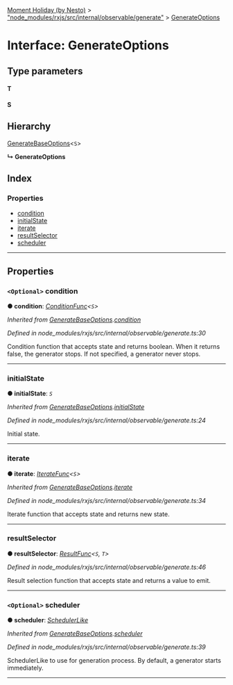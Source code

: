 [Moment Holiday (by Nesto)](../README.md) > ["node_modules/rxjs/src/internal/observable/generate"](../modules/_node_modules_rxjs_src_internal_observable_generate_.md) > [GenerateOptions](../interfaces/_node_modules_rxjs_src_internal_observable_generate_.generateoptions.md)

# Interface: GenerateOptions

## Type parameters
#### T 
#### S 
## Hierarchy

 [GenerateBaseOptions](_node_modules_rxjs_src_internal_observable_generate_.generatebaseoptions.md)<`S`>

**↳ GenerateOptions**

## Index

### Properties

* [condition](_node_modules_rxjs_src_internal_observable_generate_.generateoptions.md#condition)
* [initialState](_node_modules_rxjs_src_internal_observable_generate_.generateoptions.md#initialstate)
* [iterate](_node_modules_rxjs_src_internal_observable_generate_.generateoptions.md#iterate)
* [resultSelector](_node_modules_rxjs_src_internal_observable_generate_.generateoptions.md#resultselector)
* [scheduler](_node_modules_rxjs_src_internal_observable_generate_.generateoptions.md#scheduler)

---

## Properties

<a id="condition"></a>

### `<Optional>` condition

**● condition**: *[ConditionFunc](../modules/_node_modules_rxjs_src_internal_observable_generate_.md#conditionfunc)<`S`>*

*Inherited from [GenerateBaseOptions](_node_modules_rxjs_src_internal_observable_generate_.generatebaseoptions.md).[condition](_node_modules_rxjs_src_internal_observable_generate_.generatebaseoptions.md#condition)*

*Defined in node_modules/rxjs/src/internal/observable/generate.ts:30*

Condition function that accepts state and returns boolean. When it returns false, the generator stops. If not specified, a generator never stops.

___
<a id="initialstate"></a>

###  initialState

**● initialState**: *`S`*

*Inherited from [GenerateBaseOptions](_node_modules_rxjs_src_internal_observable_generate_.generatebaseoptions.md).[initialState](_node_modules_rxjs_src_internal_observable_generate_.generatebaseoptions.md#initialstate)*

*Defined in node_modules/rxjs/src/internal/observable/generate.ts:24*

Initial state.

___
<a id="iterate"></a>

###  iterate

**● iterate**: *[IterateFunc](../modules/_node_modules_rxjs_src_internal_observable_generate_.md#iteratefunc)<`S`>*

*Inherited from [GenerateBaseOptions](_node_modules_rxjs_src_internal_observable_generate_.generatebaseoptions.md).[iterate](_node_modules_rxjs_src_internal_observable_generate_.generatebaseoptions.md#iterate)*

*Defined in node_modules/rxjs/src/internal/observable/generate.ts:34*

Iterate function that accepts state and returns new state.

___
<a id="resultselector"></a>

###  resultSelector

**● resultSelector**: *[ResultFunc](../modules/_node_modules_rxjs_src_internal_observable_generate_.md#resultfunc)<`S`, `T`>*

*Defined in node_modules/rxjs/src/internal/observable/generate.ts:46*

Result selection function that accepts state and returns a value to emit.

___
<a id="scheduler"></a>

### `<Optional>` scheduler

**● scheduler**: *[SchedulerLike](_node_modules_rxjs_src_internal_types_.schedulerlike.md)*

*Inherited from [GenerateBaseOptions](_node_modules_rxjs_src_internal_observable_generate_.generatebaseoptions.md).[scheduler](_node_modules_rxjs_src_internal_observable_generate_.generatebaseoptions.md#scheduler)*

*Defined in node_modules/rxjs/src/internal/observable/generate.ts:39*

SchedulerLike to use for generation process. By default, a generator starts immediately.

___

